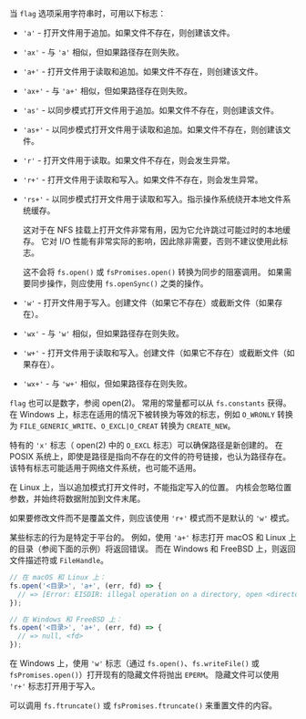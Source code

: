 
当 `flag` 选项采用字符串时，可用以下标志：

* `'a'` - 打开文件用于追加。如果文件不存在，则创建该文件。

* `'ax'` - 与 `'a'` 相似，但如果路径存在则失败。

* `'a+'` - 打开文件用于读取和追加。如果文件不存在，则创建该文件。

* `'ax+'` - 与 `'a+'` 相似，但如果路径存在则失败。

* `'as'` - 以同步模式打开文件用于追加。如果文件不存在，则创建该文件。

* `'as+'` - 以同步模式打开文件用于读取和追加。如果文件不存在，则创建该文件。

* `'r'` - 打开文件用于读取。如果文件不存在，则会发生异常。

* `'r+'` - 打开文件用于读取和写入。如果文件不存在，则会发生异常。

* `'rs+'` - 以同步模式打开文件用于读取和写入。指示操作系统绕开本地文件系统缓存。
  
  这对于在 NFS 挂载上打开文件非常有用，因为它允许跳过可能过时的本地缓存。
  它对 I/O 性能有非常实际的影响，因此除非需要，否则不建议使用此标志。

  这不会将 `fs.open()` 或 `fsPromises.open()` 转换为同步的阻塞调用。
  如果需要同步操作，则应使用 `fs.openSync()` 之类的操作。

* `'w'` - 打开文件用于写入。创建文件（如果它不存在）或截断文件（如果存在）。

* `'wx'` - 与 `'w'` 相似，但如果路径存在则失败。

* `'w+'` - 打开文件用于读取和写入。创建文件（如果它不存在）或截断文件（如果存在）。

* `'wx+'` - 与 `'w+'` 相似，但如果路径存在则失败。

`flag` 也可以是数字，参阅 open(2)。
常用的常量都可以从 `fs.constants` 获得。
在 Windows 上，标志在适用的情况下被转换为等效的标志，例如 `O_WRONLY` 转换为 `FILE_GENERIC_WRITE`、`O_EXCL|O_CREAT` 转换为 `CREATE_NEW`。

特有的 `'x'` 标志（ open(2) 中的 `O_EXCL` 标志）可以确保路径是新创建的。
在 POSIX 系统上，即使是路径是指向不存在的文件的符号链接，也认为路径存在。
该特有标志可能适用于网络文件系统，也可能不适用。

在 Linux 上，当以追加模式打开文件时，不能指定写入的位置。
内核会忽略位置参数，并始终将数据附加到文件末尾。

如果要修改文件而不是覆盖文件，则应该使用 `'r+'` 模式而不是默认的 `'w'` 模式。

某些标志的行为是特定于平台的。
例如，使用 `'a+'` 标志打开 macOS 和 Linux 上的目录（参阅下面的示例）将返回错误。
而在 Windows 和 FreeBSD 上，则返回文件描述符或 `FileHandle`。

```js
// 在 macOS 和 Linux 上：
fs.open('<目录>', 'a+', (err, fd) => {
  // => [Error: EISDIR: illegal operation on a directory, open <directory>]
});

// 在 Windows 和 FreeBSD 上：
fs.open('<目录>', 'a+', (err, fd) => {
  // => null, <fd>
});
```

在 Windows 上，使用 `'w'` 标志（通过 `fs.open()`、`fs.writeFile()` 或 `fsPromises.open()`）打开现有的隐藏文件将抛出 `EPERM`。
隐藏文件可以使用 `'r+'` 标志打开用于写入。

可以调用 `fs.ftruncate()` 或 `fsPromises.ftruncate()` 来重置文件的内容。

